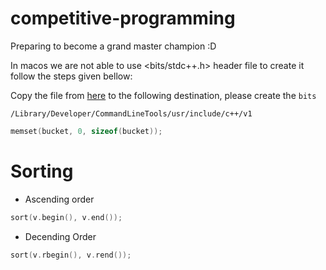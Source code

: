 # competitive-programming
Preparing to become a grand master champion :D 

In macos we are not able to use <bits/stdc++.h> header file to create it follow the steps given bellow:

Copy the file from [here](https://github.com/gcc-mirror/gcc/blob/master/libstdc%2B%2B-v3/include/precompiled/stdc%2B%2B.h) to the following destination, please create the `bits`
```
/Library/Developer/CommandLineTools/usr/include/c++/v1
```

```c++
memset(bucket, 0, sizeof(bucket));
```
# Sorting

- Ascending order
```c++
sort(v.begin(), v.end());
```
- Decending Order
```c++
sort(v.rbegin(), v.rend());
```